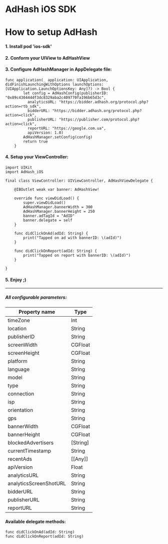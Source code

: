 # AdHash iOS SDK

# How to setup AdHash
#### 1. Install pod 'ios-sdk'
#### 2. Conform your UIView to AdHashView
#### 3. Configure AdHashManager in AppDelegate file:
    func application(_ application: UIApplication, didFinishLaunchingWithOptions launchOptions: [UIApplication.LaunchOptionsKey: Any]?) -> Bool {
    		let config = AdHashConfig(publisherID: "0x89c430444df3dc8329aba2c409770fa196b65d3c",
    		  analyticsURL: "https://bidder.adhash.org/protocol.php?action=rtb_sdk",
    		  bidderURL: "https://bidder.adhash.org/protocol.php?action=click",
    		  publisherURL: "https://publisher.com/protocol.php?action=click",
    		  reportURL: "https://google.com.ua",
    		  apiVersion: 1.0)
    		AdHashManager.setConfig(config)
    		return true
    	}
#### 4. Setup your ViewController:
    import UIKit
    import AdHash_iOS

    final class ViewController: UIViewController, AdHashViewDelegate {

    	@IBOutlet weak var banner: AdHashView!

    	override func viewDidLoad() {
    		super.viewDidLoad()
    		AdHashManager.bannerWidth = 300
            AdHashManager.bannerHeight = 250
    		banner.adTagId = "AdID"
    		banner.delegate = self
    	}

    	func didClickOnAd(adId: String) {
    		print("Tapped on ad with bannerID: \(adId)")
    	}

    	func didClickOnReport(adId: String) {
    		print("Tapped on report with bannerID: \(adId)")
    	}

    }
#### 5. Enjoy ;)

 ___

##### All configurable parameters:
| Property name  |  Type |
| ------------ | ------------ |
| timeZone | Int |
| location | String  |
| publisherID  | String  |
| screenWidth  |  CGFloat |
|  screenHeight |  CGFloat |
| platform  |  String |
|  language |  String |
| model  | String |
| type  | String  |
| connection  | String  |
|  isp | String  |
|  orientation | String  |
|  gps | String  |
| bannerWidth  |  CGFloat |
| bannerHeight  |  CGFloat |
| blockedAdvertisers  | [String]  |
| currentTimestamp  |  String |
| recentAds  |  [[Any]]  |
| apiVersion  | Float  |
| analyticsURL |  String |
| analyticsScreenShotURL  | String  |
|  bidderURL |  String |
|  publisherURL | String  |
|  reportURL | String  |

#### Available delegate methods:
    func didClickOnAd(adId: String)
    func didClickOnReport(adId: String)
